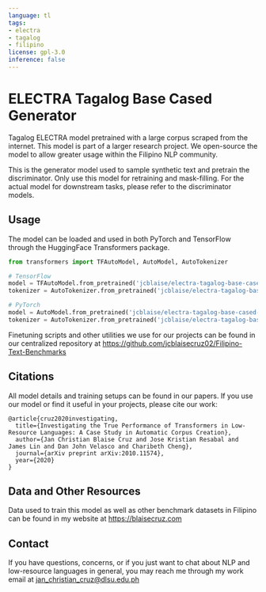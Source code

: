 ```yaml
---
language: tl
tags:
- electra
- tagalog
- filipino
license: gpl-3.0
inference: false
---
```


# ELECTRA Tagalog Base Cased Generator
Tagalog ELECTRA model pretrained with a large corpus scraped from the internet. This model is part of a larger research project. We open-source the model to allow greater usage within the Filipino NLP community.

This is the generator model used to sample synthetic text and pretrain the discriminator. Only use this model for retraining and mask-filling. For the actual model for downstream tasks, please refer to the discriminator models.

## Usage
The model can be loaded and used in both PyTorch and TensorFlow through the HuggingFace Transformers package.

```python
from transformers import TFAutoModel, AutoModel, AutoTokenizer

# TensorFlow
model = TFAutoModel.from_pretrained('jcblaise/electra-tagalog-base-cased-generator', from_pt=True)
tokenizer = AutoTokenizer.from_pretrained('jcblaise/electra-tagalog-base-cased-generator', do_lower_case=False)

# PyTorch
model = AutoModel.from_pretrained('jcblaise/electra-tagalog-base-cased-generator')
tokenizer = AutoTokenizer.from_pretrained('jcblaise/electra-tagalog-base-cased-generator', do_lower_case=False)
```
Finetuning scripts and other utilities we use for our projects can be found in our centralized repository at https://github.com/jcblaisecruz02/Filipino-Text-Benchmarks

## Citations
All model details and training setups can be found in our papers. If you use our model or find it useful in your projects, please cite our work:

```
@article{cruz2020investigating,
  title={Investigating the True Performance of Transformers in Low-Resource Languages: A Case Study in Automatic Corpus Creation},
  author={Jan Christian Blaise Cruz and Jose Kristian Resabal and James Lin and Dan John Velasco and Charibeth Cheng},
  journal={arXiv preprint arXiv:2010.11574},
  year={2020}
}
```

## Data and Other Resources
Data used to train this model as well as other benchmark datasets in Filipino can be found in my website at https://blaisecruz.com

## Contact
If you have questions, concerns, or if you just want to chat about NLP and low-resource languages in general, you may reach me through my work email at jan_christian_cruz@dlsu.edu.ph
